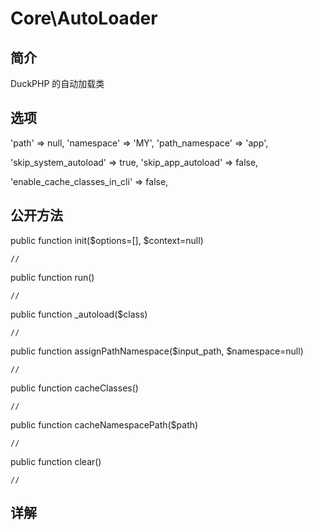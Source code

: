 # Core\AutoLoader

## 简介

DuckPHP 的自动加载类

## 选项
'path' => null,
'namespace' => 'MY',
'path_namespace' => 'app',

'skip_system_autoload' => true,
'skip_app_autoload' => false,

'enable_cache_classes_in_cli' => false,
## 公开方法

public function init($options=[], $context=null)

    //
public function run()

    //
public function _autoload($class)

    //
public function assignPathNamespace($input_path, $namespace=null)

    //
public function cacheClasses()

    //
public function cacheNamespacePath($path)

    //
public function clear()

    //
## 详解

